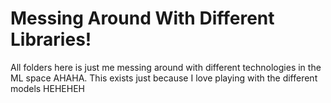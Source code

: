 # Messing Around With Different Libraries!
All folders here is just me messing around with different technologies in the ML space AHAHA. This exists just because I love playing with the different models HEHEHEH
